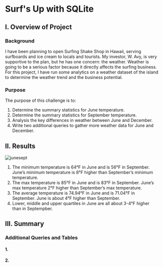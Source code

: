 # Surf's Up with SQLite
## I. Overview of Project

### Background

I have been planning to open Surfing Shake Shop in Hawaii, serving surfboards and ice cream to locals and tourists. My investor, W. Avy, is very supportive to the plan, but he has one concern: the weather. Weather is going to be a serious factor because it directly affects the surfing business. For this project, I have run some analytics on a weather dataset of the island to determine the weather trend and the business potential.

### Purpose
The purpose of this challenge is to:

1.	Determine the summary statistics for June temperature.
2.	Determine the summary statistics for September temperature.
3.	Analysis the key differences in weather between June and December.
4.	Write two additional queries to gather more weather data for June and December.

## II. Results

![junesept](https://user-images.githubusercontent.com/84211948/130350514-ac3021aa-913b-41a4-a2ff-585fd123032f.png)

1.	The minimum temperature is 64°F in June and is 56°F in September. June’s minimum temperature is 8°F higher than September’s minimum temperature.
2.	The max temperature is 85°F in June and is 83°F in September. June’s max temperature 2°F higher than September’s max temperature.
3.	The average temperature is 74.94°F in June and is 71.04°F in September. June is about 4°F higher than September.
4.	Lower, middle and upper quartiles in June are all about 3-4°F higher than in Septempber.

## III. Summary



### Additional Queries and Tables

#### 1. 


#### 2.	








